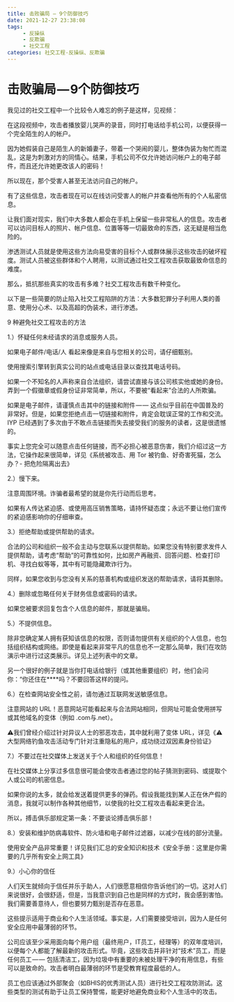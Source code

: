 ```yaml
---
title: 击败骗局 — 9个防御技巧
date: 2021-12-27 23:38:08
tags:
     - 反操纵
     - 反欺骗
     - 社交工程
categories: 社交工程-反操纵、反欺骗
---
```

# 击败骗局 — 9个防御技巧 #
 
我见过的社交工程中一个比较令人难忘的例子是这样，见视频：
 

​
在这段视频中，攻击者播放婴儿哭声的录音，同时打电话给手机公司，以便获得一个完全陌生的人的帐户。

因为她假装自己是陌生人的新婚妻子，带着一个哭闹的婴儿，整体伪装为匆忙而混乱，这是为刺激对方的同情心。结果，手机公司不仅允许她访问帐户上的电子邮件，而且还允许她更改该人的密码！

所以现在，那个受害人甚至无法访问自己的帐户。

有了这些信息，攻击者现在可以在线访问受害人的帐户并查看他所有的个人私密信息。

让我们面对现实，我们中大多数人都会在手机上保留一些非常私人的信息。攻击者可以访问目标人的照片、帐户信息、位置等等一切最致命的东西，这无疑是相当危险的。

渗透测试人员就是使用这些方法向易受害的目标个人或群体展示这些攻击的破坏程度。测试人员被这些群体和个人聘用，以测试通过社交工程攻击获取最致命信息的难度。

那么，抵抗那些真实的攻击有多难？社交工程攻击有数千种变化。

以下是一些简要的防止陷入社交工程陷阱的方法：大多数犯罪分子利用人类的善意、使用分心术、以及高超的伪装术，进行渗透。

9 种避免社交工程攻击的方法

1.）怀疑任何未经请求的消息或服务人员。

如果电子邮件/电话/人 看起来像是来自与您相关的公司，请仔细甄别。

使用搜索引擎转到真实公司的站点或电话目录以查找其电话号码。

如果一个不知名的人声称来自合法组织，请尝试直接与该公司核实他或她的身份。弄到一个假徽章或假身份证非常简单，所以，不要被“看起来”合法的人所欺骗。

如果是电子邮件，请谨慎点击其中的链接和附件 — — 这点似乎目前在中国普及的非常好。但是，如果您拒绝点击一切链接和附件，肯定会耽误正常的工作和交流。IYP 已经遇到了多次由于不敢点击链接而失去接受我们的服务的读者，这是很遗憾的。

事实上您完全可以随意点击任何链接，而不必担心被恶意伤害，我们介绍过这一方法，它操作起来很简单，详见《系统被攻击、用 Tor 被钓鱼、好奇害死猫，怎么办？- 把危险隔离出去》

2.）慢下来。

注意周围环境。诈骗者最希望的就是你先行动而后思考。

如果有人传达紧迫感、或使用高压销售策略，请持怀疑态度；永远不要让他们宣传的紧迫感影响你的仔细审查。

3.）拒绝帮助或提供帮助的请求。

合法的公司和组织一般不会主动与您联系以提供帮助。如果您没有特别要求发件人提供帮助，请考虑“帮助”的可靠性如何，比如房产再融资、回答问题、检查打印机、寻找白蚁等等，其中有可能隐藏欺诈行为。

同样，如果您收到与您没有关系的慈善机构或组织发送的帮助请求，请将其删除。

4.）删除或忽略任何关于财务信息或密码的请求。

如果您被要求回复包含个人信息的邮件，那就是骗局。

5.）不提供信息。

除非您确定某人拥有获知该信息的权限，否则请勿提供有关组织的个人信息，也包括组织结构或网络。即使是看起来非常平凡的信息也不一定那么简单，我们在攻防演示中进行过这类展示。详见上述列表中的文章。

另一个很好的例子就是当你打电话给银行（或其他重要组织）时，他们会问你：“你还住在****吗？不要回答这样的提问。

6.）在检查网站安全性之前，请勿通过互联网发送敏感信息。

注意网站的 URL！恶意网站可能看起来与合法网站相同，但网址可能会使用拼写或其他域名的变体（例如 .com与.net）。

⚠️我们曾经介绍过针对异议人士的邪恶攻击，其中就利用了变体 URL，详见《⚠️ 大型网络钓鱼攻击活动专门针对注重隐私的用户，成功绕过双因素身份验证》

7.）不要过在社交媒体上发送关于个人和组织的任何信息！

在社交媒体上分享过多信息很可能会使攻击者通过您的帖子猜测到密码、或提取个人或公司的机密信息。

如果你说的太多，就会给发送着提供更多的弹药。假设我能找到某人正在休产假的消息，我就可以制作各种其他细节，以使我的社交工程攻击看起来更合法。

所以，搏击俱乐部规定第一条：不要谈论搏击俱乐部！

8.）安装和维护防病毒软件、防火墙和电子邮件过滤器，以减少在线的部分流量。

使用安全产品非常重要！详见我们汇总的安全知识和技术《安全手册：这里是你需要的几乎所有安全上网工具》

9.）小心你的信任

人们天生就倾向于信任并乐于助人，人们很愿意相信你告诉他们的一切。这对人们来说很好，会很舒适，但是，当我意识到自己也是同样的方式时，我会感到害怕。我们需要善意待人，但也要努力甄别是否存在恶意。

这些提示适用于商业和个人生活领域。事实是，人们需要接受培训，因为人是任何安全应用中最薄弱的环节。

公司应该至少采用面向每个用户组（最终用户，IT员工，经理等）的双年度培训，以便每个人都能了解最新的攻击形式。毕竟，这些攻击并非针对“技术”员工，而是任何员工 — — 包括清洁工，因为垃圾中有重要的未被处理干净的有用信息，有些可以是致命的。攻击者明白最薄弱的环节是受教育程度最低的人。

员工也应该通过外部聚会（如BHIS的优秀测试人员）进行社交工程攻防测试。这些类型的测试有助于让员工保持警惕，能更好地避免商业和个人生活中的攻击。